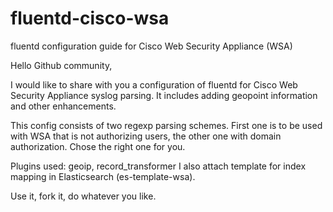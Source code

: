 # fluentd-cisco-wsa
 fluentd configuration guide for Cisco Web Security Appliance (WSA) 
 
Hello Github community,

I would like to share with you a configuration of fluentd for Cisco Web Security Appliance syslog parsing. 
It includes adding geopoint information and other enhancements.

This config consists of two regexp parsing schemes. First one is to be used with WSA that is not authorizing users, the other one with domain authorization. Chose the right one for you.

Plugins used: geoip, record_transformer
I also attach template for index mapping in Elasticsearch (es-template-wsa).

Use it, fork it, do whatever you like.
